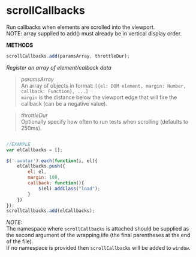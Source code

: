 scrollCallbacks
===============

Run callbacks when elements are scrolled into the viewport.  
NOTE: array supplied to add() must already be in vertical display order.  

**METHODS**  

```javascript
scrollCallbacks.add(paramsArray, throttleDur);
```  
*Register an array of element/calback data*  

> *paramsArray*  
> An array of objects in format: `[{el: DOM element, margin: Number, callback: Function}, ...]`  
> `margin` is the distance below the viewport edge that will fire the callback (can be a negative value).  

> *throttleDur*  
> Optionally specify how often to run tests when scrolling (defaults to 250ms).  

```javascript

//EXAMPLE
var elCallbacks = [];

$('.avatar').each(function(i, el){
	elCallbacks.push({
		el: el,
		margin: 100,
		callback: function(){
			$(el).addClass("load");
		}
	})
});
scrollCallbacks.add(elCallbacks);
```

*NOTE:*  
The namespace where `scrollCallbacks` is attached should be supplied as the second argument of the wrapping iife (the final parentheses at the end of the file).   
If no namespace is provided then `scrollCallbacks` will be added to `window`.